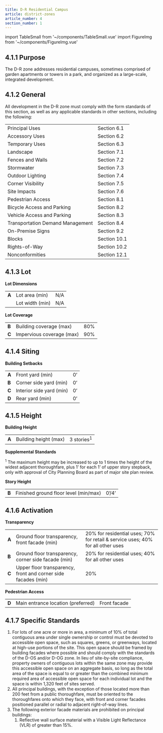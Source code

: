 ```yaml
---
title: D-R Residential Campus
article: district-zones
article_number: 4
section_number: 1
---
```


import TableSmall from '~/components/TableSmall.vue'
import FigureImg from '~/components/FigureImg.vue'

<FigureImg caption="D-R Residential Campus">
    <g-image src="../../../src/assets/images/4-1/4-1.png" alt="D-R Residential Campus" />
</FigureImg>

## 4.1.1 Purpose

The D-R zone addresses residential campuses, sometimes comprised of garden apartments or towers in a park, and organized as a large-scale, integrated development.

## 4.1.2 General

All development in the D-R zone must comply with the form standards of this section, as well as any applicable standards in other sections, including the following:

<TableSmall>

|                                  |              |
| -------------------------------- | ------------ |
| Principal Uses                   | Section 6.1  |
| Accessory Uses                   | Section 6.2  |
| Temporary Uses                   | Section 6.3  |
| Landscape                        | Section 7.1  |
| Fences and Walls                 | Section 7.2  |
| Stormwater                       | Section 7.3  |
| Outdoor Lighting                 | Section 7.4  |
| Corner Visibility                | Section 7.5  |
| Site Impacts                     | Section 7.6  |
| Pedestrian Access                | Section 8.1  |
| Bicycle Access and Parking       | Section 8.2  |
| Vehicle Access and Parking       | Section 8.3  |
| Transportation Demand Management | Section 8.4  |
| On-Premise Signs                 | Section 9.2  |
| Blocks                           | Section 10.1 |
| Rights-of-Way                    | Section 10.2 |
| Nonconformities                  | Section 12.1 |

</TableSmall>

## 4.1.3 Lot

**Lot Dimensions**

<TableSmall>

|       |                 |     |
| ----- | --------------- | --- |
| **A** | Lot area (min)  | N/A |
|       | Lot width (min) | N/A |

</TableSmall>

**Lot Coverage**

<TableSmall>

|       |                           |     |
| ----- | ------------------------- | --- |
| **B** | Building coverage (max)   | 80% |
| **C** | Impervious coverage (max) | 90% |

</TableSmall>

## 4.1.4 Siting

**Building Setbacks**

<TableSmall>

|       |                          |     |
| ----- | ------------------------ | --- |
| **A** | Front yard (min)         | 0’  |
| **B** | Corner side yard (min)   | 0’  |
| **C** | Interior side yard (min) | 0’  |
| **D** | Rear yard (min)          | 0’  |

</TableSmall>

## 4.1.5 Height

**Building Height**

<TableSmall>

|       |                       |                       |
| ----- | --------------------- | --------------------- |
| **A** | Building height (max) | 3 stories<sup>1</sup> |

</TableSmall>

**Supplemental Standards**

<sup>1</sup> The maximum height may be increased to up to 1 times the height of the widest adjacent thoroughfare, plus 1’ for each 1’ of upper story stepback, only with approval of City Planning Board as part of major site plan review.

**Story Height**

<TableSmall>

|       |                                       |       |
| ----- | ------------------------------------- | ----- |
| **B** | Finished ground floor level (min/max) | 0’/4’ |

</TableSmall>

## 4.1.6 Activation

**Transparency**

<TableSmall>

|       |                                                               |                                                                                 |
| ----- | ------------------------------------------------------------- | ------------------------------------------------------------------------------- |
| **A** | Ground floor transparency, front facade (min)                 | 20% for residential uses; 70% for retail & service uses; 40% for all other uses |
| **B** | Ground floor transparency, corner side facade (min)           | 20% for residential uses; 40% for all other uses                                |
| **C** | Upper floor transparency, front and corner side facades (min) | 20%                                                                             |

</TableSmall>

**Pedestrian Access**

<TableSmall>

|       |                                    |              |
| ----- | ---------------------------------- | ------------ |
| **D** | Main entrance location (preferred) | Front facade |

</TableSmall>

## 4.1.7 Specific Standards

1. For lots of one acre or more in area, a minimum of 10% of total contiguous area under single ownership or control must be devoted to
   accessible open space, such as squares, greens, or greenways, located at high-use portions of the site. This open space should be framed by building facades where possible and should comply with the standards of the D-OS and/or D-OG zone. In lieu of site-by-site compliance, property owners of contiguous lots within the same zone may provide this accessible open space on an aggregate basis, so long as the total area of the space is equal to or greater than the combined minimum required area of accessible open space for each individual lot and the space is within 1,320 feet of sites served.
2. All principal buildings, with the exception of those located more than 200 feet from a public
   thoroughfare, must be oriented to the thoroughfares onto which they face, with front and corner facades positioned parallel or radial to adjacent right-of-way lines.
3. The following exterior facade materials are prohibited on principal buildings:
   1. Reflective wall surface material with a Visible Light Reflectance (VLR) of greater than 15%.
